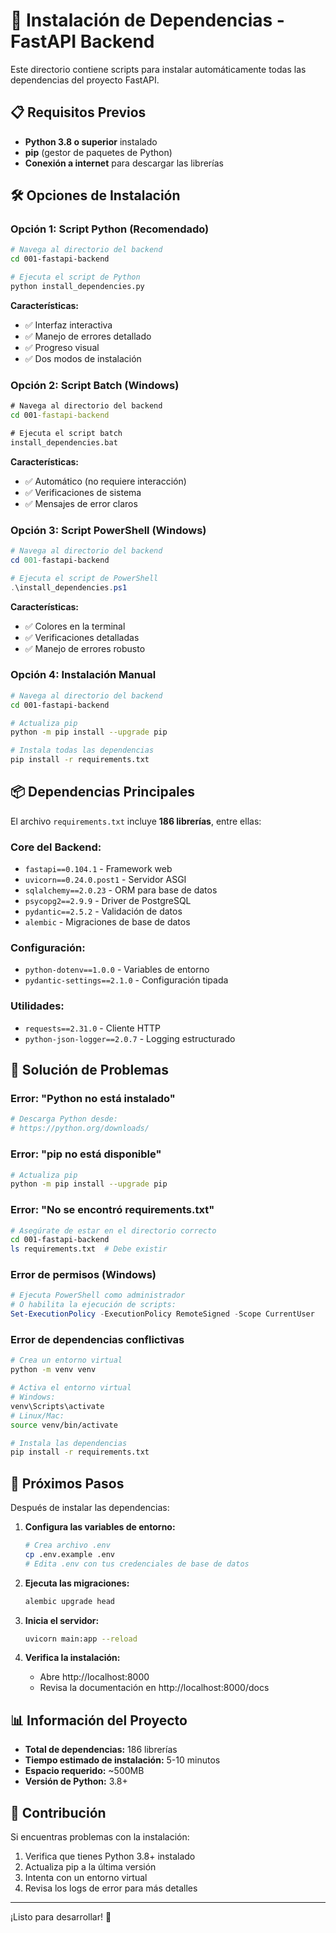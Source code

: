 # 🚀 Instalación de Dependencias - FastAPI Backend

Este directorio contiene scripts para instalar automáticamente todas las dependencias del proyecto FastAPI.

## 📋 Requisitos Previos

- **Python 3.8 o superior** instalado
- **pip** (gestor de paquetes de Python)
- **Conexión a internet** para descargar las librerías

## 🛠️ Opciones de Instalación

### Opción 1: Script Python (Recomendado)

```bash
# Navega al directorio del backend
cd 001-fastapi-backend

# Ejecuta el script de Python
python install_dependencies.py
```

**Características:**
- ✅ Interfaz interactiva
- ✅ Manejo de errores detallado
- ✅ Progreso visual
- ✅ Dos modos de instalación

### Opción 2: Script Batch (Windows)

```cmd
# Navega al directorio del backend
cd 001-fastapi-backend

# Ejecuta el script batch
install_dependencies.bat
```

**Características:**
- ✅ Automático (no requiere interacción)
- ✅ Verificaciones de sistema
- ✅ Mensajes de error claros

### Opción 3: Script PowerShell (Windows)

```powershell
# Navega al directorio del backend
cd 001-fastapi-backend

# Ejecuta el script de PowerShell
.\install_dependencies.ps1
```

**Características:**
- ✅ Colores en la terminal
- ✅ Verificaciones detalladas
- ✅ Manejo de errores robusto

### Opción 4: Instalación Manual

```bash
# Navega al directorio del backend
cd 001-fastapi-backend

# Actualiza pip
python -m pip install --upgrade pip

# Instala todas las dependencias
pip install -r requirements.txt
```

## 📦 Dependencias Principales

El archivo `requirements.txt` incluye **186 librerías**, entre ellas:

### **Core del Backend:**
- `fastapi==0.104.1` - Framework web
- `uvicorn==0.24.0.post1` - Servidor ASGI
- `sqlalchemy==2.0.23` - ORM para base de datos
- `psycopg2==2.9.9` - Driver de PostgreSQL
- `pydantic==2.5.2` - Validación de datos
- `alembic` - Migraciones de base de datos

### **Configuración:**
- `python-dotenv==1.0.0` - Variables de entorno
- `pydantic-settings==2.1.0` - Configuración tipada

### **Utilidades:**
- `requests==2.31.0` - Cliente HTTP
- `python-json-logger==2.0.7` - Logging estructurado

## 🔧 Solución de Problemas

### **Error: "Python no está instalado"**
```bash
# Descarga Python desde:
# https://python.org/downloads/
```

### **Error: "pip no está disponible"**
```bash
# Actualiza pip
python -m pip install --upgrade pip
```

### **Error: "No se encontró requirements.txt"**
```bash
# Asegúrate de estar en el directorio correcto
cd 001-fastapi-backend
ls requirements.txt  # Debe existir
```

### **Error de permisos (Windows)**
```powershell
# Ejecuta PowerShell como administrador
# O habilita la ejecución de scripts:
Set-ExecutionPolicy -ExecutionPolicy RemoteSigned -Scope CurrentUser
```

### **Error de dependencias conflictivas**
```bash
# Crea un entorno virtual
python -m venv venv

# Activa el entorno virtual
# Windows:
venv\Scripts\activate
# Linux/Mac:
source venv/bin/activate

# Instala las dependencias
pip install -r requirements.txt
```

## 🎯 Próximos Pasos

Después de instalar las dependencias:

1. **Configura las variables de entorno:**
   ```bash
   # Crea archivo .env
   cp .env.example .env
   # Edita .env con tus credenciales de base de datos
   ```

2. **Ejecuta las migraciones:**
   ```bash
   alembic upgrade head
   ```

3. **Inicia el servidor:**
   ```bash
   uvicorn main:app --reload
   ```

4. **Verifica la instalación:**
   - Abre http://localhost:8000
   - Revisa la documentación en http://localhost:8000/docs

## 📊 Información del Proyecto

- **Total de dependencias:** 186 librerías
- **Tiempo estimado de instalación:** 5-10 minutos
- **Espacio requerido:** ~500MB
- **Versión de Python:** 3.8+

## 🤝 Contribución

Si encuentras problemas con la instalación:

1. Verifica que tienes Python 3.8+ instalado
2. Actualiza pip a la última versión
3. Intenta con un entorno virtual
4. Revisa los logs de error para más detalles

---

¡Listo para desarrollar! 🚀 